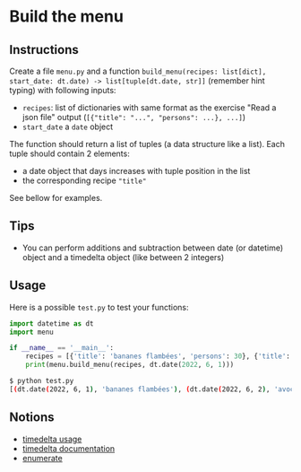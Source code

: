 # Build the menu

## Instructions

Create a file `menu.py` and a function `build_menu(recipes: list[dict], start_date: dt.date) -> list[tuple[dt.date, str]]` (remember hint typing) with following inputs:

* `recipes`: list of dictionaries with same format as the exercise "Read a json file" output (`[{"title": "...", "persons": ...}, ...]`)
* `start_date` a `date` object

The function should return a list of tuples (a data structure like a list). Each tuple should contain 2 elements:

* a date object that days increases with tuple position in the list
* the corresponding recipe `"title"`

See bellow for examples.

## Tips

* You can perform additions and subtraction between date (or datetime) object and a timedelta object (like between 2 integers)


## Usage

Here is a possible `test.py` to test your functions:

```python
import datetime as dt
import menu

if __name__ == '__main__':
    recipes = [{'title': 'bananes flambées', 'persons': 30}, {'title': 'avocat au thon', 'persons': 4}]
    print(menu.build_menu(recipes, dt.date(2022, 6, 1)))
```

```bash
$ python test.py
[(dt.date(2022, 6, 1), 'bananes flambées'), (dt.date(2022, 6, 2), 'avocat au thon')]
```

## Notions

* [timedelta usage](https://www.geeksforgeeks.org/python-datetime-timedelta-function/)
* [timedelta documentation](https://docs.python.org/3/library/datetime.html#timedelta-objects)
* [enumerate](https://realpython.com/python-enumerate/)
